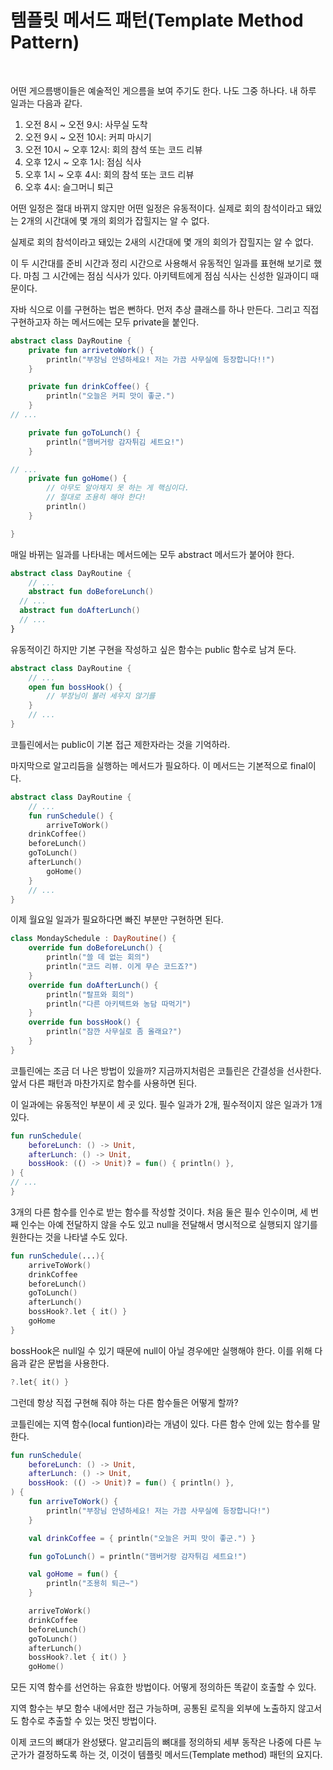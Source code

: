 # 템플릿 메서드 패턴(Template Method Pattern)
<br/>

어떤 게으름뱅이들은 예술적인 게으름을 보여 주기도 한다. 나도 그중 하나다. 내 하루 일과는 다음과 같다.

1. 오전 8시 ~ 오전 9시: 사무실 도착
2. 오전 9시 ~ 오전 10시: 커피 마시기
3. 오전 10시 ~ 오후 12시: 회의 참석 또는 코드 리뷰
4. 오후 12시 ~ 오후 1시: 점심 식사
5. 오후 1시 ~ 오후 4시: 회의 참석 또는 코드 리뷰
6. 오후 4시: 슬그머니 퇴근

어떤 일정은 절대 바뀌지 않지만 어떤 일정은 유동적이다. 실제로 회의 참석이라고 돼있는 2개의 시간대에 몇 개의 회의가 잡힐지는 알 수 없다.

실제로 회의 참석이라고 돼있는 2새의 시간대에 몇 개의 회의가 잡힐지는 알 수 없다.

이 두  시간대를 준비 시간과 정리 시간으로 사용해서 유동적인 일과를 표현해 보기로 했다. 마침 그 시간에는 점심 식사가 있다. 아키텍트에게 점심 식사는 신성한 일과이디 때문이다.

자바 식으로 이를 구현하는 법은 뻔하다. 먼저 추상 클래스를 하나 만든다. 그리고 직접 구현하고자 하는 메서드에는 모두 private을 붙인다.

```kotlin
abstract class DayRoutine {
	private fun arrivetoWork() {
		println("부장님 안녕하세요! 저는 가끔 사무실에 등장합니다!!")
	}

	private fun drinkCoffee() {
		println("오늘은 커피 맛이 좋군.")
	}
// ...

	private fun goToLunch() {
		println("햄버거랑 감자튀김 세트요!")
	}

// ...
	private fun goHome() {
		// 아무도 알아채지 못 하는 게 핵심이다.
		// 절대로 조용히 해야 한다!
		println()
	}

}
```

매일 바뀌는 일과를 나타내는 메서드에는 모두 abstract 메서드가 붙어야 한다.

```kotlin
abstract class DayRoutine {
	// ...
	abstract fun doBeforeLunch()
  // ...
  abstract fun doAfterLunch()	
  // ...
}
```

유동적이긴 하지만 기본 구현을 작성하고 싶은 함수는 public 함수로 남겨 둔다.

```kotlin
abstract class DayRoutine {
	// ...
	open fun bossHook() {
		// 부장님이 불러 세우지 않기를
	}
	// ...
}
```

코틀린에서는 public이 기본 접근 제한자라는 것을 기억하라.

마지막으로 알고리듬을 실행하는 메서드가 필요하다. 이 메서드는 기본적으로 final이다.

```kotlin
abstract class DayRoutine {
	// ...
	fun runSchedule() {
		arriveToWork()
    drinkCoffee()
    beforeLunch()
    goToLunch()
    afterLunch()
		goHome()
	}
	// ...
}
```

이제 월요일 일과가 필요하다면 빠진 부분만 구현하면 된다.

```kotlin
class MondaySchedule : DayRoutine() {
	override fun doBeforeLunch() {
		println("쓸 데 없는 회의")
		println("코드 리뷰. 이게 무슨 코드죠?")
	}
	override fun doAfterLunch() {
		println("랄프와 회의")
		println("다른 아키텍트와 농담 따먹기")
	}
	override fun bossHook() {
		println("잠깐 사무실로 좀 올래요?")
	}
}
```

코틀린에는 조금 더 나은 방법이 있을까? 지금까지처럼은 코틀린은 간결성을 선사한다. 앞서 다른 패턴과 마찬가지로 함수를 사용하면 된다.

이 일과에는 유동적인 부분이 세 곳 있다. 필수 일과가 2개, 필수적이지 않은 일과가 1개 있다.

```kotlin
fun runSchedule(
    beforeLunch: () -> Unit,
    afterLunch: () -> Unit,
    bossHook: (() -> Unit)? = fun() { println() },
) {
// ...
}
```

3개의 다른 함수를 인수로 받는 함수를 작성할 것이다. 처음 둘은 필수 인수이며, 세 번째 인수는 아예 전달하지 않을 수도 있고 null을 전달해서 명시적으로 실행되지 않기를 원한다는 것을 나타낼 수도 있다.

```kotlin
fun runSchedule(...){
    arriveToWork()
    drinkCoffee
    beforeLunch()
    goToLunch()
    afterLunch()
    bossHook?.let { it() }
    goHome
}
```

bossHook은 null일 수 있기 때문에 null이 아닐 경우에만 실행해야 한다. 이를 위해 다음과 같은 문법을 사용한다.

```kotlin
?.let{ it() }
```

그런데 항상 직접 구현해 줘야 하는 다른 함수들은 어떻게 할까?

코틀린에는 지역 함수(local funtion)라는 개념이 있다. 다른 함수 안에 있는 함수를 말한다.

```kotlin
fun runSchedule(
    beforeLunch: () -> Unit,
    afterLunch: () -> Unit,
    bossHook: (() -> Unit)? = fun() { println() },
) {
    fun arriveToWork() {
        println("부장님 안녕하세요! 저는 가끔 사무실에 등장합니다!")
    }

    val drinkCoffee = { println("오늘은 커피 맛이 좋군.") }

    fun goToLunch() = println("햄버거랑 감자튀김 세트요!")

    val goHome = fun() {
        println("조용히 퇴근~")
    }

    arriveToWork()
    drinkCoffee
    beforeLunch()
    goToLunch()
    afterLunch()
    bossHook?.let { it() }
    goHome()
```

모든 지역 함수를 선언하는 유효한 방법이다. 어떻게 정의하든 똑같이 호출할 수 있다.

지역 함수는 부모 함수 내에서만 접근 가능하며, 공통된 로직을 외부에 노출하지 않고서도 함수로 추출할 수 있는 멋진 방법이다.

이제 코드의 뼈대가 완성됐다. 알고리듬의 뼈대를 정의하되 세부 동작은 나중에 다른 누군가가 결정하도록 하는 것, 이것이 템플릿 메서드(Template method) 패턴의 요지다.

